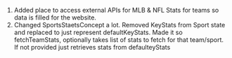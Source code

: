 1. Added place to access external APIs for MLB & NFL Stats for teams so data is filled for the website.
2. Changed SportsStaetsConcept a lot. Removed KeyStats from Sport state and replaced to just represent defaultKeyStats. Made it so fetchTeamStats, optionally takes list of stats to fetch for that team/sport. If not provided just retrieves stats from defaulteyStats

